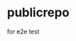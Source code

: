 # publicrepo
for e2e test































































































































































































































































































































































































































































































































































































































































































































































































































































































































































































































































































































































































































































































































































































































































































































































































































































































































































































































































































































































































































































































































































































































































































































































































































































































































































































































































































































































































































































































































































































































































































































































































































































































































































































































































































































































































































































































































































































































































































































































































































































































































































































































































































































































































































































































































































